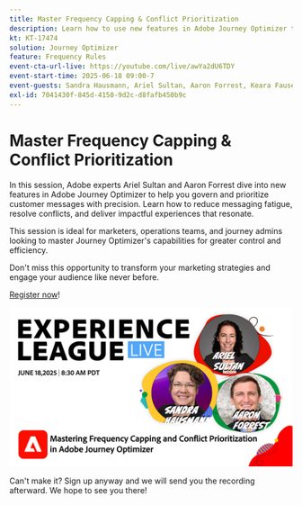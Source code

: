 ```yaml
---
title: Master Frequency Capping & Conflict Prioritization
description: Learn how to use new features in Adobe Journey Optimizer to govern and prioritize the most important messages being sent to customers.
kt: KT-17474
solution: Journey Optimizer
feature: Frequency Rules
event-cta-url-live: https://youtube.com/live/awYa2dU6TDY
event-start-time: 2025-06-18 09:00-7
event-guests: Sandra Hausmann, Ariel Sultan, Aaron Forrest, Keara Fausett
exl-id: 7041430f-845d-4150-9d2c-d8fafb450b9c
---
```

# Master Frequency Capping & Conflict Prioritization

In this session, Adobe experts Ariel Sultan and Aaron Forrest dive into new features in Adobe Journey Optimizer to help you govern and prioritize customer messages with precision. Learn how to reduce messaging fatigue, resolve conflicts, and deliver impactful experiences that resonate.

This session is ideal for marketers, operations teams, and journey admins looking to master Journey Optimizer's capabilities for greater control and efficiency.

Don't miss this opportunity to transform your marketing strategies and engage your audience like never before. 

[Register now](https://engage.adobe.com/ExpLeagueLive-250618.html?trackingid=MH16S65T&mv=email)!

![webbanner](/help/experience-league-live/episodes/assets/exl-live-web-banner-20250618_v2.jpg)

Can't make it? Sign up anyway and we will send you the recording afterward. We hope to see you there!

